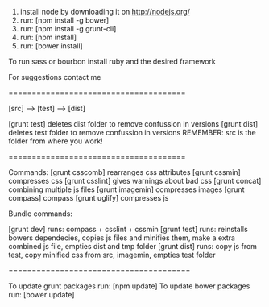 1. install node by downloading it on http://nodejs.org/
2. run: [npm install -g bower]
3. run: [npm install -g grunt-cli]
4. run: [npm install]
5. run: [bower install]

To run sass or bourbon install ruby and the desired framework

For suggestions contact me

======================================

[src] --> [test] --> [dist]

[grunt test] deletes dist folder to remove confussion in versions
[grunt dist] deletes test folder to remove confussion in versions
REMEMBER: src is the folder from where you work!

======================================

Commands:
[grunt csscomb] rearranges css attributes
[grunt cssmin] compresses css
[grunt csslint] gives warnings about bad css
[grunt concat] combining multiple js files
[grunt imagemin] compresses images
[grunt compass] compass
[grunt uglify] compresses js


Bundle commands:

[grunt dev] runs: compass + csslint + cssmin
[grunt test] runs: reinstalls bowers dependecies, copies js files and minifies them, make a extra combined js file, empties dist and tmp folder
[grunt dist] runs: copy js from test, copy minified css from src, imagemin, empties test folder

=======================================

To update grunt packages run: [npm update]
To update bower packages run: [bower update]
